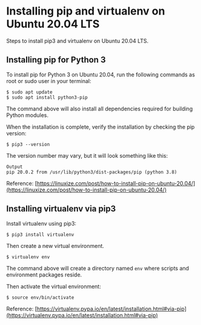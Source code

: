 # Installing pip and virtualenv on Ubuntu 20.04 LTS

Steps to install pip3 and virtualenv on Ubuntu 20.04 LTS.

## Installing pip for Python 3

To install pip for Python 3 on Ubuntu 20.04, run the following commands as root or sudo user in your terminal:
```
$ sudo apt update
$ sudo apt install python3-pip
```
The command above will also install all dependencies required for building Python modules.

When the installation is complete, verify the installation by checking the pip version:
```
$ pip3 --version
```

The version number may vary, but it will look something like this:
```
Output
pip 20.0.2 from /usr/lib/python3/dist-packages/pip (python 3.8)
```

Reference: [https://linuxize.com/post/how-to-install-pip-on-ubuntu-20.04/](https://linuxize.com/post/how-to-install-pip-on-ubuntu-20.04/)

## Installing virtualenv via pip3

Install virtualenv using pip3:
```
$ pip3 install virtualenv
```

Then create a new virtual environment.
```
$ virtualenv env
```
The command above will create a directory named `env` where scripts and environment packages reside.

Then activate the virtual environment:
```
$ source env/bin/activate
```

Reference: [https://virtualenv.pypa.io/en/latest/installation.html#via-pip](https://virtualenv.pypa.io/en/latest/installation.html#via-pip)
